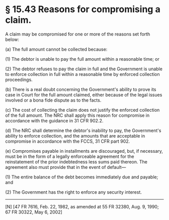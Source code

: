 # § 15.43   Reasons for compromising a claim.

A claim may be compromised for one or more of the reasons set forth below:


(a) The full amount cannot be collected because:


(1) The debtor is unable to pay the full amount within a reasonable time; or


(2) The debtor refuses to pay the claim in full and the Government is unable to enforce collection in full within a reasonable time by enforced collection proceedings.


(b) There is a real doubt concerning the Government's ability to prove its case in Court for the full amount claimed, either because of the legal issues involved or a bona fide dispute as to the facts.


(c) The cost of collecting the claim does not justify the enforced collection of the full amount. The NRC shall apply this reason for compromise in accordance with the guidance in 31 CFR 902.2. 


(d) The NRC shall determine the debtor's inability to pay, the Government's ability to enforce collection, and the amounts that are acceptable in compromise in accordance with the FCCS, 31 CFR part 902. 


(e) Compromises payable in installments are discouraged, but, if necessary, must be in the form of a legally enforceable agreement for the reinstatement of the prior indebtedness less sums paid thereon. The agreement also must provide that in the event of default—


(1) The entire balance of the debt becomes immediately due and payable; and


(2) The Government has the right to enforce any security interest.



---

[N] [47 FR 7616, Feb. 22, 1982, as amended at 55 FR 32380, Aug. 9, 1990; 67 FR 30322, May 6, 2002]




